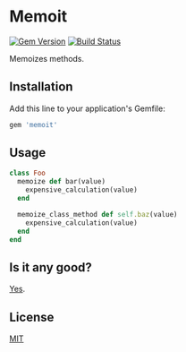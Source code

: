 # Memoit

[![Gem Version](https://badge.fury.io/rb/memoit.svg)](http://badge.fury.io/rb/memoit)
[![Build Status](https://github.com/jnicklas/memoit/actions/workflows/ci.yml/badge.svg)](https://github.com/jnicklas/memoit/actions/workflows/ci.yml)

Memoizes methods.

## Installation

Add this line to your application's Gemfile:

```ruby
gem 'memoit'
```

## Usage

``` ruby
class Foo
  memoize def bar(value)
    expensive_calculation(value)
  end

  memoize_class_method def self.baz(value)
    expensive_calculation(value)
  end
end
```

## Is it any good?

[Yes](https://news.ycombinator.com/item?id=3067434).

## License

[MIT](LICENSE.txt)
